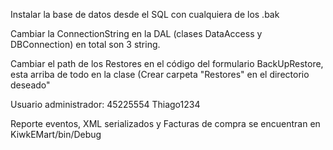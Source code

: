 Instalar la base de datos desde el SQL con cualquiera de los .bak

Cambiar la ConnectionString en la DAL (clases DataAccess y DBConnection) en total son 3 string.

Cambiar el path de los Restores en el código del formulario BackUpRestore, esta arriba de todo en la clase (Crear carpeta "Restores" en el directorio deseado"

Usuario administrador:
45225554
Thiago1234

Reporte eventos, XML serializados y Facturas de compra se encuentran en KiwkEMart/bin/Debug
